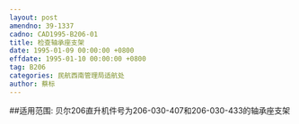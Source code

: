 ```yaml
---
layout: post
amendno: 39-1337
cadno: CAD1995-B206-01
title: 检查轴承座支架
date: 1995-01-09 00:00:00 +0800
effdate: 1995-01-10 00:00:00 +0800
tag: B206
categories: 民航西南管理局适航处
author: 蔡标
---
```


##适用范围:
贝尔206直升机件号为206-030-407和206-030-433的轴承座支架

